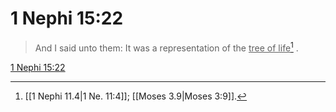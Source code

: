 # 1 Nephi 15:22

> And I said unto them: It was a representation of the <u>tree of life</u>[^a] .

[1 Nephi 15:22](https://www.churchofjesuschrist.org/study/scriptures/bofm/1-ne/15?lang=eng&id=p22#p22)


[^a]: [[1 Nephi 11.4|1 Ne. 11:4]]; [[Moses 3.9|Moses 3:9]].  
